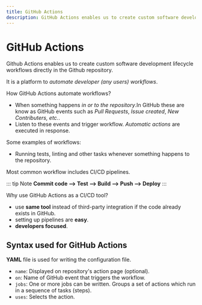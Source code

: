 ```yaml
---
title: GitHub Actions
description: GitHub Actions enables us to create custom software development lifecycle workflows directly in the GitHub repository.
---
```


# GitHub Actions

Github Actions enables us to create custom software development lifecycle workflows directly in the Github repository.

It is a platform to _automate developer (any users) workflows_.

How GitHub Actions automate workflows?

- When something happens _in or to the repository_.In GitHub these are know as GitHub events such as _Pull Requests_, _Issue created_, _New Contributers, etc._.
- Listen to these events and trigger workflow. _Automatic actions_ are executed in response.

Some examples of workflows:

- Running tests, linting and other tasks whenever something happens to the repository.

Most common workflow includes CI/CD pipelines.

::: tip Note
**Commit code --> Test --> Build --> Push --> Deploy**
:::

Why use GitHub Actions as a CI/CD tool?

- use **same tool** instead of third-party integration if the code already exists in GitHub.
- setting up pipelines are **easy**.
- **developers focused**.

## Syntax used for GitHub Actions

**YAML** file is used for writing the configuration file.

- `name`: Displayed on repository's action page (optional).
- `on`: Name of GitHub event that triggers the workflow.
- `jobs`: One or more jobs can be written. Groups a set of actions which run in a sequence of tasks (steps).
- `uses`: Selects the action.
